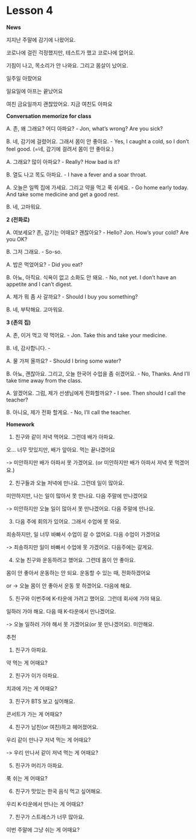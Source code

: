 # Lesson 4

**News**

지지난 주말에 감기에 나왔어요.

코로나에 걸린 걱정했지만, 테스트가 했고 코로나에 없어요.

기침이 나고, 목소리가 안 나와요. 그리고 몸살이 났어요.

일주일 아팠어요

일요일에 아프는 끝났어요

여친 금요일까지 괜찮았어요. 지금 여친도 아파요

**Conversation memorize for class**

A. 존, 왜 그래요? 어디 아파요? - Jon, what’s wrong? Are you sick?

B. 네, 감기에 걸렸어요. 그래서 몸이 안 좋아요. - Yes, I caught a cold, so I don’t feel good.
   (=네, 감기에 걸려서 몸이 안 좋아요.)

A. 그래요? 많이 아파요? - Really? How bad is it?

B. 열도 나고 목도 아파요. - I have a fever and a soar throat.

A. 오늘은 일찍 집에 가세요. 그리고 약을 먹고 푹 쉬세요. - Go home early today. And take some medicine and get a good rest.

B. 네, 고마워요.

**2**
**(전화로)**

A. 여보세요? 존, 감기는 어때요? 괜찮아요? - Hello? Jon. How’s your cold? Are you OK?

B. 그저 그래요. - So-so.

A. 밥은 먹었어요? - Did you eat?

B. 아뇨, 아직요. 식욕이 없고 소화도 안 돼요. - No, not yet. I don’t have an appetite and I can’t digest.

A. 제가 뭐 좀 사 갈까요? - Should I buy you something?

B. 네, 부탁해요. 고마워요.

**3
(존의 집)**

A. 존, 이거 먹고 약 먹어요. - Jon. Take this and take your medicine.

B. 네, 감사합니다. -

A. 물 가져 올까요? - Should I bring some water?

B. 아뇨, 괜찮아요. 그리고, 오늘 한국어 수업을 좀 쉬겠어요. - No, Thanks. And I’ll take time away from the class.

A. 알겠어요. 그럼, 제가 선생님에게 전화할까요? - I see. Then should I call the teacher?

B. 아니요, 제가 전화 할게요. - No, I’ll call the teacher.


**Homework**
1. 친구와 같이 저녁 먹어요. 그런데 배가 아파요.

오... 너무 맛있지만, 배가 앞아요. 먹는 끝나겠어요

-> 미안하지만 배가 아파서 못 가겠어요. (or 미안하지만 배가 아파서 저녁 못 먹겠어요.)


2. 친구들과 오늘 저녁에 만나요. 그런데 일이 많아요.

미안하지만, 나는 일이 많아서 못 만나요. 다음 주말에 만나겠어요

-> 미안하지만 오늘 일이 많아서 못 만나겠어요. 다음 주말에 만나요.



3. 다음 주에 회의가 있어요. 그래서 수업에 못 와요.

죄송하지만, 일 너무 바빠서 수업이 갈 수 없어요. 다음 수업이 가겠어요

-> 죄송하지만 일이 바빠서 수업에 못 가겠어요. 다음주에는 갈게요.


4. 오늘 친구와 운동하려고 했어요. 그런데 몸이 안 좋아요.

몸이 안 좋아서 운동하는 안 되요. 운동할 수 있는 때, 전화하겠어요

or -> 오늘 몸이 안 좋아서 운동 못 하겠어요. 다음에 해요.


5. 친구와 이번주에 K-타운에 가려고 했어요. 그런데 회사에 가야 돼요.

일하러 가야 해요. 다음 때 K-타운에서 만나겠어요.

-> 오늘 일하러 가야 해서 못 가겠어요(or 못 만나겠어요). 미안해요.

추천

1. 친구가 아파요.

약 먹는 게 어때요?


2. 친구가 이가 아파요.

치과에 가는 게 어때요?


3. 친구가 BTS 보고 싶어해요.

콘서트가 가는 게 어때요?


4. 친구가 남친(or 여친)하고 헤어졌어요.

우리 같이 만나구 저녁 먹는 게 어때요?

-> 우리 만나서 같이 저녁 먹는 게 어때요?


5. 친구가 머리가 아파요.

푹 쉬는 게 어때요?


6. 친구가 맛있는 한국 음식 먹고 싶어해요.

우리 K-타운에서 만나는 게 어때요?


7. 친구가 스트레스가 너무 많아요.

이번 주말에 그냥 쉬는 게 어때요?